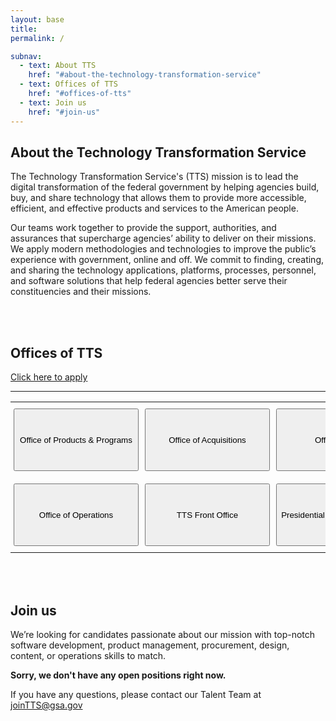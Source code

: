 ```yaml
---
layout: base
title:
permalink: /

subnav:
  - text: About TTS
    href: "#about-the-technology-transformation-service"
  - text: Offices of TTS
    href: "#offices-of-tts"
  - text: Join us
    href: "#join-us"
---
```


## About the Technology Transformation Service

The Technology Transformation Service's (TTS) mission is to lead the digital transformation of the federal government by helping agencies build, buy, and share technology that allows them to provide more accessible, efficient, and effective products and services to the American people.

Our teams work together to provide the support, authorities, and assurances that supercharge agencies’ ability to deliver on their missions. We apply modern methodologies and technologies to improve the public’s experience with government, online and off. We commit to finding, creating, and sharing the technology applications, platforms, processes, personnel, and software solutions that help federal agencies better serve their constituencies and their missions.

<div class="paragraph"><p><br>
<br></p></div>

## Offices of TTS

<section class="usa-grid-full">
  <a class="usa-button usa-button-secondary" href="https://goo.gl/forms/W4RXIvtb7Y6OtYB82">Click here to apply</a>
</section>

-----


<style type="text/css">
.tg  {border-collapse:collapse;border-spacing:0;border:none;}
.tg td{font-family:Arial, sans-serif;font-size:14px;padding:10px 5px;border-style:solid;border-width:0px;overflow:hidden;word-break:normal;}
.tg th{font-family:Arial, sans-serif;font-size:14px;font-weight:normal;padding:10px 5px;border-style:solid;border-width:0px;overflow:hidden;word-break:normal;}
.tg .tg-baqh{text-align:center;vertical-align:top}
</style>
<table class="tg">
  <tr>
    <th class="tg-baqh"><button style="height:100px;width:200px" href="https://join.tts.gsa.gov/tts-offices/#office-of-products-and-programs">Office of Products & Programs</button></th>
    <th class="tg-baqh"><button style="height:100px;width:200px" href="https://join.tts.gsa.gov/tts-offices/#office-of-acquisitions">Office of Acquisitions</button></th>
    <th class="tg-baqh"><button style="height:100px;width:200px" href="https://join.tts.gsa.gov/tts-offices/#18F">Office of 18F</button></th>
  </tr>
  <tr>
    <td class="tg-baqh"><button style="height:100px;width:200px" href="https://join.tts.gsa.gov/tts-offices/#office-of-operations">Office of Operations</button></td>
    <td class="tg-baqh"><button style="height:100px;width:200px" href="https://join.tts.gsa.gov/tts-offices/#tts-front-office">TTS Front Office</button></td>
    <td class="tg-baqh"><button style="height:100px;width:200px" href="https://join.tts.gsa.gov/tts-offices/#presidential-innovation-fellows">Presidential Innovation Fellows</button></td>
  </tr>
</table>

<div class="paragraph"><p><br>
<br></p></div>

## Join us

We’re looking for candidates passionate about our mission with top-notch software development, product management, procurement, design, content, or operations skills to match.

**Sorry, we don't have any open positions right now.**

If you have any questions, please contact our Talent Team at joinTTS@gsa.gov
